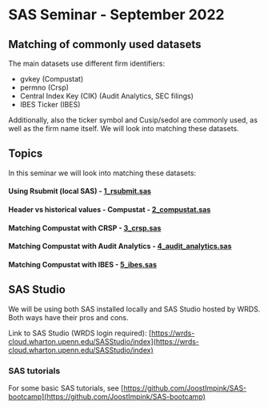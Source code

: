 # SAS Seminar - September 2022

## Matching of commonly used datasets

The main datasets use different firm identifiers:

- gvkey (Compustat)
- permno (Crsp)
- Central Index Key (CIK) (Audit Analytics, SEC filings)
- IBES Ticker (IBES)

Additionally, also the ticker symbol and Cusip/sedol are commonly used, as well as the firm name itself. We will look into matching these datasets.

## Topics

In this seminar we will look into matching these datasets:

#### Using Rsubmit (local SAS) - [1_rsubmit.sas](1_rsubmit.sas)

#### Header vs historical values - Compustat - [2_compustat.sas](2_compustat.sas)

#### Matching Compustat with CRSP - [3_crsp.sas](3_crsp.sas)

#### Matching Compustat with Audit Analytics -  [4_audit_analytics.sas](4_audit_analytics.sas)

#### Matching Compustat with IBES - [5_ibes.sas](5_ibes.sas)


## SAS Studio

We will be using both SAS installed locally and SAS Studio hosted by WRDS. Both ways have their pros and cons. 

Link to SAS Studio (WRDS login required): [https://wrds-cloud.wharton.upenn.edu/SASStudio/index](https://wrds-cloud.wharton.upenn.edu/SASStudio/index)

### SAS tutorials

For some basic SAS tutorials, see [https://github.com/JoostImpink/SAS-bootcamp](https://github.com/JoostImpink/SAS-bootcamp)

